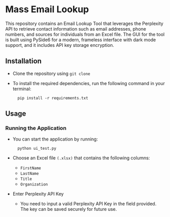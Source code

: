 # Mass Email Lookup
This repository contains an Email Lookup Tool that leverages the Perplexity API to retrieve contact information such as email addresses, phone numbers, and sources for individuals from an Excel file. The GUI for the tool is built using PySide6 for a modern, frameless interface with dark mode support, and it includes API key storage encryption.

## Installation
* Clone the repository using `git clone`
* To install the required dependencies, run the following command in your terminal:

        pip install -r requirements.txt

## Usage
### Running the Application
* You can start the application by running:

        python ui_test.py

* Choose an Excel file `(.xlsx)` that contains the following columns:
  * `FirstName`
  * `LastName`
  * `Title`
  * `Organization`
* Enter Perplexity API Key
  * You need to input a valid Perplexity API Key in the field provided. The key can be saved securely for future use.
